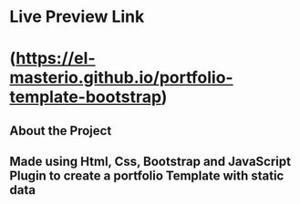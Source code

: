 # Live Preview Link

# (https://el-masterio.github.io/portfolio-template-bootstrap)


## About the Project

## Made using Html, Css, Bootstrap and JavaScript Plugin to create a portfolio Template with static data 

